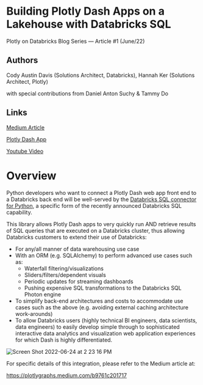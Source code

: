 # Building Plotly Dash Apps on a Lakehouse with Databricks SQL

Plotly on Databricks Blog Series — Article #1 (June/22)

## Authors 
Cody Austin Davis
 (Solutions Architect, Databricks), 
Hannah Ker
 (Solutions Architect, Plotly) 

   with special contributions from Daniel Anton Suchy & Tammy Do

## Links
[Medium Article](https://plotlygraphs.medium.com/b9761c201717)

[Plotly Dash App](https://dash-demo.plotly.host/dash-dbx-sql/)

[Youtube Video](https://www.youtube.com/watch?v=tmte0KqewD0)

# Overview

Python developers who want to connect a Plotly Dash web app front end to a Databricks back end will be well-served by the [Databricks SQL connector for Python](https://docs.databricks.com/dev-tools/python-sql-connector.html), a specific form of the recently announced Databricks SQL capability.

This library allows Plotly Dash apps to very quickly run AND retrieve results of SQL queries that are executed on a Databricks cluster, thus allowing Databricks customers to extend their use of Databricks:

- For any/all manner of data warehousing use case
- With an ORM (e.g. SQLAlchemy) to perform advanced use cases such as:
    - Waterfall filtering/visualizations
    - Sliders/filters/dependent visuals
    - Periodic updates for streaming dashboards
    - Pushing expensive SQL transformations to the Databricks SQL Photon engine
- To simplify back-end architectures and costs to accommodate use cases such as the above (e.g. avoiding external caching architecture work-arounds)
- To allow Databricks users (highly technical BI engineers, data scientists, data engineers) to easily develop simple through to sophisticated interactive data analytics and visualization web application experiences for which Dash is highly differentiated.

![Screen Shot 2022-06-24 at 2 23 16 PM](https://user-images.githubusercontent.com/48504233/175695446-511ebc34-e45b-4a6e-9cbb-ebf109428ddf.png)


For specific details of this integration, please refer to the Medium article at:

https://plotlygraphs.medium.com/b9761c201717
